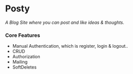 # Posty
*A Blog Site where you can post and like ideas & thoughts.*
<br>

### Core Features
+ Manual Authentication, which is register, login & logout..
+ CRUD
+ Authorization
+ Mailing
+ SoftDeletes
<br>
